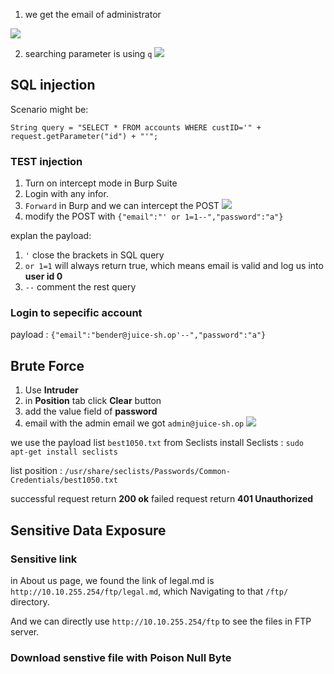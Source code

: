1. we get the email of administrator

![](https://i.imgur.com/RipWFs6.png)

2. searching parameter is using `q`
![](https://i.imgur.com/awIaMRK.png)


## SQL injection

Scenario might be:
```
String query = "SELECT * FROM accounts WHERE custID='" + request.getParameter("id") + "'";
```
### TEST injection
1. Turn on intercept mode in Burp Suite
2. Login with any infor.
3. `Forward` in Burp and we can intercept the POST
![](https://i.imgur.com/0eMteVm.png)
4. modify the POST with `{"email":"' or 1=1--","password":"a"}`

explan the payload:
1. `'` close the brackets in SQL query
2. `or 1=1` will always return true, which means email is valid and log us into **user id 0**
3. `--` comment the rest query

### Login to sepecific account

payload : `{"email":"bender@juice-sh.op'--","password":"a"}`

## Brute Force 

1. Use **Intruder**
2. in **Position** tab click **Clear** button
3. add the value field of **password**
4. email with the admin email  we got `admin@juice-sh.op`
![](https://i.imgur.com/L27oOTl.png)

we use the payload list `best1050.txt` from Seclists
install Seclists : `sudo apt-get install seclists`

list position : `/usr/share/seclists/Passwords/Common-Credentials/best1050.txt`

successful request return **200 ok**
failed request return **401 Unauthorized**

## Sensitive Data Exposure

### Sensitive link
in About us page, we found the link of legal.md is `http://10.10.255.254/ftp/legal.md`, which Navigating to that `/ftp/` directory.

And we can directly use `http://10.10.255.254/ftp` to see the files in FTP server.

### Download senstive file with **Poison Null Byte**
